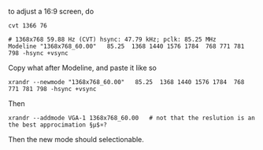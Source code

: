 to adjust a 16:9 screen, do

    cvt 1366 76

	# 1368x768 59.88 Hz (CVT) hsync: 47.79 kHz; pclk: 85.25 MHz
    Modeline "1368x768_60.00"   85.25  1368 1440 1576 1784  768 771 781 798 -hsync +vsync

Copy what after Modeline, and paste it like so

    xrandr --newmode "1368x768_60.00"   85.25  1368 1440 1576 1784  768 771 781 798 -hsync +vsync

Then

    xrandr --addmode VGA-1 1368x768_60.00   # not that the reslution is an the best approcimation §µ$¤?

Then the new mode should selectionable.





